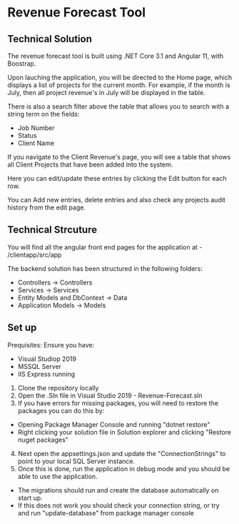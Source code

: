 # Revenue Forecast Tool

## Technical Solution

The revenue forecast tool is built using .NET Core 3.1
and Angular 11, with Boostrap.

Upon lauching the application, you will be directed to the Home page,
which displays a list of projects for the current month. For example, 
if the month is July, then all project revenue's in July will be displayed in the table.

There is also a search filter above the table that allows you to search with a string term on the fields:
- Job Number
- Status
- Client Name

If you navigate to the Client Revenue's page, you will see a table that shows all Client Projects that
have been added into the system. 

Here you can edit/update these entries by clicking the Edit button for
each row. 

You can Add new entries, delete entries and also check any projects audit history from the edit page.

## Technical Strcuture

You will find all the angular front end pages for the application at - /clientapp/src/app

The backend solution has been structured in the following folders:

- Controllers -> Controllers
- Services -> Services
- Entity Models and DbContext -> Data
- Application Models -> Models

## Set up

Prequisites:
Ensure you have:
- Visual Studiop 2019
- MSSQL Server
- IIS Express running


1. Clone the repository locally
2. Open the .Sln file in Visual Studio 2019 - Revenue-Forecast.sln
3. If you have errors for missing packages,  you will need to restore the packages you can do this by:
  - Opening Package Manager Console and running "dotnet restore"
  - Right clicking your solution file in Solution explorer and clicking "Restore nuget packages"
4. Next open the appsettings.json and update the "ConnectionStrings" to point to your local SQL Server instance.
5. Once this is done, run the application in debug mode and you should be able to use the application.
  - The migrations should run and create the database automatically on start up.
  - If this does not work you should check your connection string, or try and run "update-database" from package manager console


